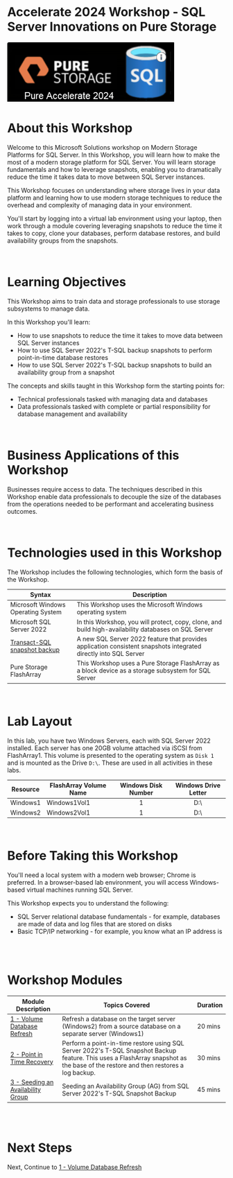 # Accelerate 2024 Workshop - SQL Server Innovations on Pure Storage

![Accelerate 2024 - SQL Server Innovations on Pure Storage](/img/sql.png)

# About this Workshop

Welcome to this Microsoft Solutions workshop on Modern Storage Platforms for SQL Server. In this Workshop, you will learn how to make the most of a modern storage platform for SQL Server. You will learn storage fundamentals and how to leverage snapshots, enabling you to dramatically reduce the time it takes data to move between SQL Server instances.

This Workshop focuses on understanding where storage lives in your data platform and learning how to use modern storage techniques to reduce the overhead and complexity of managing data in your environment.

You'll start by logging into a virtual lab environment using your laptop, then work through a module covering leveraging snapshots to reduce the time it takes to copy, clone your databases, perform database restores, and build availability groups from the snapshots. 

<br />

# Learning Objectives

This Workshop aims to train data and storage professionals to use storage subsystems to manage data.

In this Workshop you'll learn:

- How to use snapshots to reduce the time it takes to move data between SQL Server instances
- How to use SQL Server 2022's T-SQL backup snapshots to perform point-in-time database restores
- How to use SQL Server 2022's T-SQL backup snapshots to build an availability group from a snapshot

The concepts and skills taught in this Workshop form the starting points for:

- Technical professionals tasked with managing data and databases
- Data professionals tasked with complete or partial responsibility for database management and availability

<br />

# Business Applications of this Workshop

Businesses require access to data. The techniques described in this Workshop enable data professionals to decouple the size of the databases from the operations needed to be performant and accelerating business outcomes. 

<br />

# Technologies used in this Workshop

The Workshop includes the following technologies, which form the basis of the Workshop. 

| Syntax      | Description |
| ----------- | ----------- |
| Microsoft Windows Operating System     | This Workshop uses the Microsoft Windows operating system |
| Microsoft SQL Server 2022      | In this Workshop, you will protect, copy, clone, and build high-availability databases on SQL Server |
| [Transact-SQL snapshot backup](https://learn.microsoft.com/en-us/sql/relational-databases/backup-restore/create-a-transact-sql-snapshot-backup?view=sql-server-ver16)  | A new SQL Server 2022 feature that provides application consistent snapshots integrated directly into SQL Server
| Pure Storage FlashArray       | This Workshop uses a Pure Storage FlashArray as a block device as a storage subsystem for SQL Server |

<br />

# Lab Layout

In this lab, you have two Windows Servers, each with SQL Server 2022 installed. Each server has one 20GB volume attached via iSCSI from FlashArray1. This volume is presented to the operating system as `Disk 1` and is mounted as the Drive `D:\`. These are used in all activities in these labs.

| Resource      | FlashArray Volume Name | Windows Disk Number | Windows Drive Letter
| -----------   |  ----  |  :----: |  :----:  |
| Windows1      | Windows1Vol1 | 1           | D:\          |
| Windows2      | Windows2Vol1 | 1           | D:\          |

<br />

# Before Taking this Workshop

You'll need a local system with a modern web browser; Chrome is preferred. In a browser-based lab environment, you will access Windows-based virtual machines running SQL Server.

This Workshop expects you to understand the following:
* SQL Server relational database fundamentals - for example, databases are made of data and log files that are stored on disks
* Basic TCP/IP networking - for example, you know what an IP address is

<br />
<br />

# Workshop Modules


| Module Description |  Topics Covered | Duration
| ----------- | ----------- | ----------- | 
| [1 - Volume Database Refresh](./1-Volume%20Database%20Refresh/README.md) | Refresh a database on the target server (Windows2) from a source database on a separate server (Windows1) | 20 mins |
| [2 - Point in Time Recovery ](./2-Point%20in%20Time%20Recovery/README.md) | Perform a point-in-time restore using SQL Server 2022's T-SQL Snapshot Backup feature. This uses a FlashArray snapshot as the base of the restore and then restores a log backup. | 30 mins | 
| [3 - Seeding an Availability Group](./2-Point%20in%20Time%20Recovery/README.md) | Seeding an Availability Group (AG) from SQL Server 2022's T-SQL Snapshot Backup | 45 mins

<br />
<br />

# Next Steps

Next, Continue to [1 - Volume Database Refresh](./1-Volume%20Database%20Refresh/README.md)